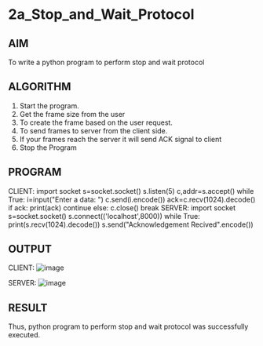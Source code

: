 # 2a_Stop_and_Wait_Protocol
## AIM 
To write a python program to perform stop and wait protocol
## ALGORITHM
1. Start the program.
2. Get the frame size from the user
3. To create the frame based on the user request.
4. To send frames to server from the client side.
5. If your frames reach the server it will send ACK signal to client
6. Stop the Program
## PROGRAM
CLIENT:
import socket
s=socket.socket()
s.listen(5)
c,addr=s.accept()
while True:
 i=input("Enter a data: ")
 c.send(i.encode())
 ack=c.recv(1024).decode()
 if ack:
 print(ack)
 continue
 else:
 c.close()
 break
SERVER:
import socket
s=socket.socket()
s.connect(('localhost',8000))
while True:
 print(s.recv(1024).decode())
 s.send("Acknowledgement Recived".encode())
## OUTPUT
CLIENT:
![image](https://github.com/Narasimhan05/2a_Stop_and_Wait_Protocol/assets/132819871/fe532ccb-280d-42a6-8f25-c701e83a3e58)

SERVER:
![image](https://github.com/Narasimhan05/2a_Stop_and_Wait_Protocol/assets/132819871/d6b1d250-7071-4b4c-aeeb-f6c1df8fdea3)

## RESULT
Thus, python program to perform stop and wait protocol was successfully executed.
